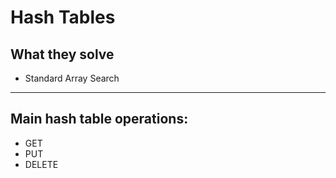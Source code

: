 # Hash Tables

## What they solve
- Standard Array Search

---

## Main hash table operations:
- GET
- PUT
- DELETE